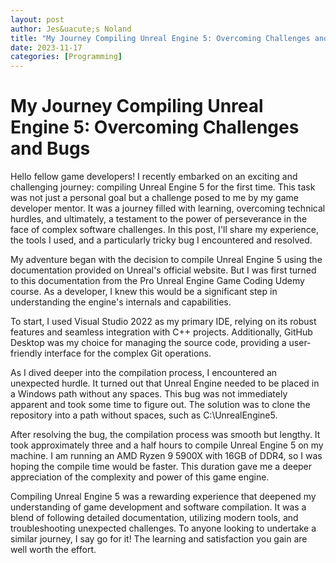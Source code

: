 ```yaml
---
layout: post
author: Jes&uacute;s Noland
title: "My Journey Compiling Unreal Engine 5: Overcoming Challenges and Bugs"
date: 2023-11-17
categories: [Programming]
---
```


# My Journey Compiling Unreal Engine 5: Overcoming Challenges and Bugs

Hello fellow game developers! I recently embarked on an exciting and challenging journey: compiling Unreal Engine 5 for the first time. This task was not just a personal goal but a challenge posed to me by my game developer mentor. It was a journey filled with learning, overcoming technical hurdles, and ultimately, a testament to the power of perseverance in the face of complex software challenges. In this post, I'll share my experience, the tools I used, and a particularly tricky bug I encountered and resolved.

My adventure began with the decision to compile Unreal Engine 5 using the documentation provided on Unreal's official website. But I was first turned to this documentation from the Pro Unreal Engine Game Coding Udemy course. As a developer, I knew this would be a significant step in understanding the engine's internals and capabilities.

To start, I used Visual Studio 2022 as my primary IDE, relying on its robust features and seamless integration with C++ projects. Additionally, GitHub Desktop was my choice for managing the source code, providing a user-friendly interface for the complex Git operations.

As I dived deeper into the compilation process, I encountered an unexpected hurdle. It turned out that Unreal Engine needed to be placed in a Windows path without any spaces. This bug was not immediately apparent and took some time to figure out. The solution was to clone the repository into a path without spaces, such as C:\UnrealEngine5.

After resolving the bug, the compilation process was smooth but lengthy. It took approximately three and a half hours to compile Unreal Engine 5 on my machine. I am running an AMD Ryzen 9 5900X with 16GB of DDR4, so I was hoping the compile time would be faster. This duration gave me a deeper appreciation of the complexity and power of this game engine.

Compiling Unreal Engine 5 was a rewarding experience that deepened my understanding of game development and software compilation. It was a blend of following detailed documentation, utilizing modern tools, and troubleshooting unexpected challenges. To anyone looking to undertake a similar journey, I say go for it! The learning and satisfaction you gain are well worth the effort.
